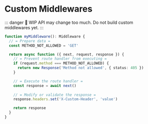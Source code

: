 # Custom Middlewares

::: danger 🚧 WIP
API may change too much. Do not build custom middlewares yet.
:::

```ts
function myMiddleware(): Middleware {
  // = Prepare data =
  const METHOD_NOT_ALLOWED = 'GET'

  return async function ({ next, request, response }) {
    // = Prevent route handler from executing =
    if (request.method === METHOD_NOT_ALLOWED) {
      return new Response('Method not allowed', { status: 405 })
    }

    // = Execute the route handler =
    const response = await next()
    
    // = Modify or validate the response =
    response.headers.set('X-Custom-Header', 'value')

    return response
  }
}
```